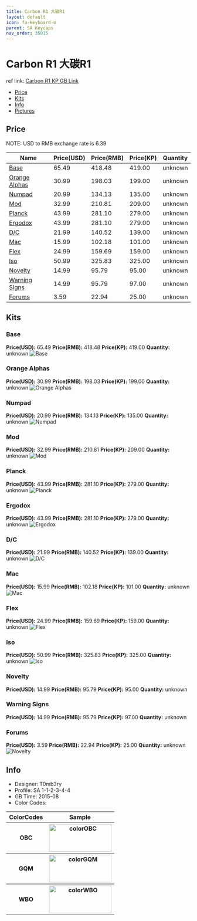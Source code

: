```yaml
---
title: Carbon R1 大碳R1
layout: default
icon: fa-keyboard-o
parent: SA Keycaps
nav_order: 35015
---
```


# Carbon R1 大碳R1

ref link: [Carbon R1 KP GB Link]()

* [Price](#price)
* [Kits](#kits)
* [Info](#info)
* [Pictures](#pictures)


## Price  
NOTE: USD to RMB exchange rate is 6.39

| Name          | Price(USD)    |  Price(RMB) |  Price(KP) | Quantity |
| ------------- | ------------- |  ---------- |  --------- | -------- |
|[Base](#base)|65.49|418.48|419.00|unknown|
|[Orange Alphas](#orangealphas)|30.99|198.03|199.00|unknown|
|[Numpad](#numpad)|20.99|134.13|135.00|unknown|
|[Mod](#mod)|32.99|210.81|209.00|unknown|
|[Planck](#planck)|43.99|281.10|279.00|unknown|
|[Ergodox](#ergodox)|43.99|281.10|279.00|unknown|
|[D/C](#d/c)|21.99|140.52|139.00|unknown|
|[Mac](#mac)|15.99|102.18|101.00|unknown|
|[Flex](#flex)|24.99|159.69|159.00|unknown|
|[Iso](#iso)|50.99|325.83|325.00|unknown|
|[Novelty](#novelty)|14.99|95.79|95.00|unknown|
|[Warning Signs](#warningsigns)|14.99|95.79|97.00|unknown|
|[Forums](#forums)|3.59|22.94|25.00|unknown|


## Kits
### Base
**Price(USD):** 65.49    **Price(RMB):** 418.48    **Price(KP):** 419.00    **Quantity:** unknown
<img src="{{ 'assets/images/sa-keycaps/carbonr1/kits_pics/base.jpg' | relative_url }}" alt="Base" class="image featured">

### Orange Alphas
**Price(USD):** 30.99    **Price(RMB):** 198.03    **Price(KP):** 199.00    **Quantity:** unknown
<img src="{{ 'assets/images/sa-keycaps/carbonr1/kits_pics/orange-alphas.jpg' | relative_url }}" alt="Orange Alphas" class="image featured">

### Numpad
**Price(USD):** 20.99    **Price(RMB):** 134.13    **Price(KP):** 135.00    **Quantity:** unknown
<img src="{{ 'assets/images/sa-keycaps/carbonr1/kits_pics/numpad.jpg' | relative_url }}" alt="Numpad" class="image featured">

### Mod
**Price(USD):** 32.99    **Price(RMB):** 210.81    **Price(KP):** 209.00    **Quantity:** unknown
<img src="{{ 'assets/images/sa-keycaps/carbonr1/kits_pics/mod.jpg' | relative_url }}" alt="Mod" class="image featured">

### Planck
**Price(USD):** 43.99    **Price(RMB):** 281.10    **Price(KP):** 279.00    **Quantity:** unknown
<img src="{{ 'assets/images/sa-keycaps/carbonr1/kits_pics/planck.jpg' | relative_url }}" alt="Planck" class="image featured">

### Ergodox
**Price(USD):** 43.99    **Price(RMB):** 281.10    **Price(KP):** 279.00    **Quantity:** unknown
<img src="{{ 'assets/images/sa-keycaps/carbonr1/kits_pics/ergodox.jpg' | relative_url }}" alt="Ergodox" class="image featured">

### D/C
**Price(USD):** 21.99    **Price(RMB):** 140.52    **Price(KP):** 139.00    **Quantity:** unknown
<img src="{{ 'assets/images/sa-keycaps/carbonr1/kits_pics/dc.jpg' | relative_url }}" alt="D/C" class="image featured">

### Mac
**Price(USD):** 15.99    **Price(RMB):** 102.18    **Price(KP):** 101.00    **Quantity:** unknown
<img src="{{ 'assets/images/sa-keycaps/carbonr1/kits_pics/mac.jpg' | relative_url }}" alt="Mac" class="image featured">

### Flex
**Price(USD):** 24.99    **Price(RMB):** 159.69    **Price(KP):** 159.00    **Quantity:** unknown
<img src="{{ 'assets/images/sa-keycaps/carbonr1/kits_pics/flex.jpg' | relative_url }}" alt="Flex" class="image featured">

### Iso
**Price(USD):** 50.99    **Price(RMB):** 325.83    **Price(KP):** 325.00    **Quantity:** unknown
<img src="{{ 'assets/images/sa-keycaps/carbonr1/kits_pics/iso.jpg' | relative_url }}" alt="Iso" class="image featured">

### Novelty
**Price(USD):** 14.99    **Price(RMB):** 95.79    **Price(KP):** 95.00    **Quantity:** unknown

### Warning Signs
**Price(USD):** 14.99    **Price(RMB):** 95.79    **Price(KP):** 97.00    **Quantity:** unknown

### Forums
**Price(USD):** 3.59    **Price(RMB):** 22.94    **Price(KP):** 25.00    **Quantity:** unknown
<img src="{{ 'assets/images/sa-keycaps/carbonr1/kits_pics/novelty.jpg' | relative_url }}" alt="Novelty" class="image featured">



## Info
* Designer: T0mb3ry
* Profile: SA 1-1-2-3-4-4
* GB Time: 2015-08
* Color Codes:  
<table style="width:100%">
  <tr>
    <th>ColorCodes</th>
    <th>Sample</th>
  </tr>
  <tr>
    <th>OBC</th>
    <th><img src="{{ 'assets/images/sa-keycaps/SP_ColorCodes/abs/SP_Abs_ColorCodes_OBC.png' | relative_url }}" alt="colorOBC" height="75" width="170"></th>
  </tr>
  <tr>
    <th>GQM</th>
    <th><img src="{{ 'assets/images/sa-keycaps/SP_ColorCodes/abs/SP_Abs_ColorCodes_GQM.png' | relative_url }}" alt="colorGQM" height="75" width="170"></th>
  </tr>
  <tr>
    <th>WBO</th>
    <th><img src="{{ 'assets/images/sa-keycaps/SP_ColorCodes/abs/SP_Abs_ColorCodes_WBO.png' | relative_url }}" alt="colorWBO" height="75" width="170"></th>
  </tr>
</table>
